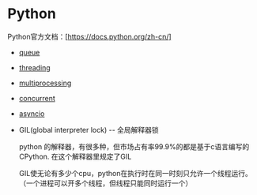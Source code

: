 # Python

Python官方文档：[https://docs.python.org/zh-cn/]

+ [queue](queue模块.md)

+ [threading](threading模块.md)

+ [multiprocessing](multiprocessing模块.md)

+ [concurrent](concurrent模块.md)

+ [asyncio](asyncio模块.md)

+ GIL(global interpreter lock) -- 全局解释器锁

    python 的解释器，有很多种，但市场占有率99.9%的都是基于c语言编写的CPython.  在这个解释器里规定了GIL

    GIL使无论有多少个cpu，python在执行时在同一时刻只允许一个线程运行。（一个进程可以开多个线程，但线程只能同时运行一个）
